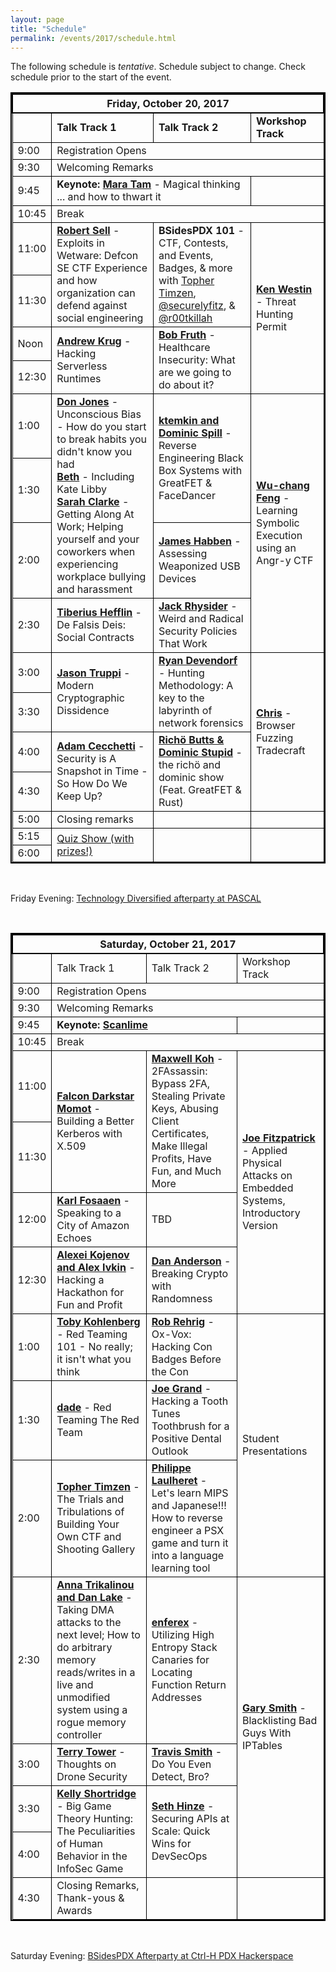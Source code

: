 ```yaml
---
layout: page
title: "Schedule"
permalink: /events/2017/schedule.html
---
```



<style>
table{
    border-collapse: collapse;
    border-spacing: 0;
    border:2px solid #000000;
}

th{
    border:2px solid #000000;
}

td{
    border:1px solid #000000;
}
</style>



The following schedule is *tentative*. Schedule subject to change. Check schedule prior to the start of the event.


<TABLE border="1">
<TH COLSPAN="4">Friday, October 20, 2017</TH>

<TR>
  <TD></TD>
  <TD><b>Talk Track 1</b></TD>
  <TD><b>Talk Track 2</b></TD>
  <TD><b>Workshop Track</b></TD>
</TR>

<TR>
  <TD>9:00</TD>
  <TD COLSPAN="3">Registration Opens</TD>
</TR>

<TR>
  <TD>9:30</TD>
  <TD COLSPAN="3">Welcoming Remarks</TD>
</TR>

<TR>
  <TD MARKDOWN="span">9:45</TD>
  <TD COLSPAN="2" MARKDOWN="span"><b>Keynote: <a href="https://bsidespdx.org/events/2017/speakers.html#MaraTam">Mara Tam</a></b> - Magical thinking ... and how to thwart it</TD>
  <TD MARKDOWN="span">&nbsp;</TD>
</TR>

<TR>
  <TD MARKDOWN="span">10:45</TD>
  <TD COLSPAN="3" MARKDOWN="span">Break</TD>
</TR>

<TR>
  <TD>11:00</TD>
  <TD ROWSPAN="2"><a href="https://bsidespdx.org/events/2017/speakers.html#RobertSell"><b>Robert Sell</b></a> - Exploits in Wetware: Defcon SE CTF Experience and how organization can defend against social engineering</TD>
  <TD ROWSPAN="2"><b>BSidesPDX 101</b> - CTF, Contests, and Events, Badges, & more with <a href="https://twitter.com/TTimzen">Topher Timzen</a>, <a href="https://twitter.com/securelyfitz">@securelyfitz</a>, & <a href="https://twitter.com/r00tkillah">@r00tkillah</a></TD>
  <TD ROWSPAN="4"><a href="https://bsidespdx.org/events/2017/workshops.html#KenWestin"><b>Ken Westin</b></a> - Threat Hunting Permit</TD>
</TR>

<TR>
  <TD>11:30</TD>
</TR>

<TR>
  <TD>Noon</TD>
  <TD ROWSPAN="2"><a href="https://bsidespdx.org/events/2017/speakers.html#AndrewKrug"><b>Andrew Krug</b></a> - Hacking Serverless Runtimes</TD>
  <TD ROWSPAN="2"><a href="https://bsidespdx.org/events/2017/speakers.html#BobFruth"><b>Bob Fruth</b></a> - Healthcare Insecurity: What are we going to do about it?</TD>
</TR>

<TR>
  <TD>12:30</TD>
</TR>

<TR>
  <TD>1:00</TD>
  <TD ROWSPAN="3"><a href="https://bsidespdx.org/events/2017/speakers.html#DonJones"><b>Don Jones</b></a> - Unconscious Bias - How do you start to break habits you didn't know you had<BR><a href="https://bsidespdx.org/events/2017/speakers.html#Beth"><b>Beth</b></a> - Including Kate Libby<BR><a href="https://bsidespdx.org/events/2017/speakers.html#SarahClarke"><b>Sarah Clarke</b></a> - Getting Along At Work;  Helping yourself and your coworkers when experiencing workplace bullying and harassment</TD>
  <TD ROWSPAN="2"><a href="https://bsidespdx.org/events/2017/speakers.html#ktemkinDominicSpill"><b>ktemkin and Dominic Spill</b></a> - Reverse Engineering Black Box Systems with GreatFET & FaceDancer</TD>
  <TD ROWSPAN="4"><a href="https://bsidespdx.org/events/2017/workshops.html#Wu-changFeng"><b>Wu-chang Feng</b></a> - Learning Symbolic Execution using an Angr-y CTF</TD>
</TR>

<TR>
  <TD>1:30</TD>
</TR>

<TR>
  <TD>2:00</TD>
    <TD><a href="https://bsidespdx.org/events/2017/speakers.html#JamesHabben"><b>James Habben</b></a> - Assessing Weaponized USB Devices</TD>
</TR>

<TR>
  <TD>2:30</TD>
  <TD><a href="https://bsidespdx.org/events/2017/speakers.html#TiberiusHefflin"><b>Tiberius Hefflin</b></a> - De Falsis Deis: Social Contracts</TD>
  <TD><a href="https://bsidespdx.org/events/2017/speakers.html#JackRhysider"><b>Jack Rhysider</b></a> - Weird and Radical Security Policies That Work</TD>
</TR>

<TR>
  <TD>3:00</TD>
  <TD ROWSPAN="2"><a href="https://bsidespdx.org/events/2017/speakers.html#JasonTruppi"><b>Jason Truppi</b></a> - Modern Cryptographic Dissidence</TD>
  <TD ROWSPAN="2"><a href="https://bsidespdx.org/events/2017/speakers.html#RyanDevendorf"><b>Ryan Devendorf</b></a> - Hunting Methodology: A key to the labyrinth of network forensics</TD>
  <TD ROWSPAN="4"><a href="https://bsidespdx.org/events/2017/workshops.html#Chris"><b>Chris</b></a> - Browser Fuzzing Tradecraft
</TD>
</TR>

<TR>
  <TD>3:30</TD>
</TR>

<TR>
  <TD>4:00</TD>
  <TD ROWSPAN="2"><a href="https://bsidespdx.org/events/2017/speakers.html#AdamCecchetti"><b>Adam Cecchetti</b></a> - Security is A Snapshot in Time - So How Do We Keep Up?</TD>
  <TD ROWSPAN="2"><a href="https://bsidespdx.org/events/2017/speakers.html#RichoDominic"><b>Richö Butts & Dominic Stupid</b></a> - the richö and dominic show (Feat. GreatFET & Rust)</TD>
</TR>

<TR>
  <TD>4:30</TD>
</TR>

<TR>
  <TD>5:00</TD>
  <TD>Closing remarks</TD>
  <TD>&nbsp;</TD>
  <TD>&nbsp;</TD>
</TR>

<TR>
  <TD>5:15</TD>
  <TD ROWSPAN="2"><a href="https://bsidespdx.org/events/2017/contests-events.html#Quiz">Quiz Show (with prizes!)</a></TD>
  <TD ROWSPAN="2">&nbsp;</TD>
  <TD ROWSPAN="2">&nbsp;</TD>
</TR>

<TR>
  <TD>6:00</TD>
</TR>

</TABLE>
&nbsp;

Friday Evening: <a href="https://bsidespdx.org/events/2017/contests-events.html#Friday">Technology Diversified afterparty at PASCAL</a>

&nbsp;
<TABLE border="1">

<TH COLSPAN="4">Saturday, October 21, 2017</TH>

<TR>
  <TD></TD>
  <TD>Talk Track 1</TD>
  <TD>Talk Track 2</TD>
  <TD>Workshop Track</TD>
</TR>

<TR>
  <TD>9:00</TD>
  <TD COLSPAN="3">Registration Opens</TD>
</TR>

<TR>
  <TD>9:30</TD>
  <TD COLSPAN="3">Welcoming Remarks</TD>
</TR>

<TR>
  <TD MARKDOWN="span">9:45</TD>
  <TD COLSPAN="2" MARKDOWN="span"><b>Keynote: <a href="https://bsidespdx.org/events/2017/speakers.html#Micah%20Scott">Scanlime</a></b></TD>
  <TD MARKDOWN="span">&nbsp;</TD>
</TR>

<TR>
  <TD MARKDOWN="span">10:45</TD>
  <TD COLSPAN="3" MARKDOWN="span">Break</TD>
</TR>

<TR>
  <TD>11:00</TD>
  <TD ROWSPAN="2"><a href="https://bsidespdx.org/events/2017/speakers.html#FalconDarkstarMomot"><b>Falcon Darkstar Momot</b></a> - Building a Better Kerberos with X.509</TD>
  <TD ROWSPAN="2"><a href="https://bsidespdx.org/events/2017/speakers.html#MaxwellKoh"><b>Maxwell Koh</b></a> - 2FAssassin: Bypass 2FA, Stealing Private Keys, Abusing Client Certificates, Make Illegal Profits, Have Fun, and Much More</TD>
  <TD ROWSPAN="4"><a href="https://bsidespdx.org/events/2017/workshops.html#JoeFitzpatrick"><b>Joe Fitzpatrick</b></a> - Applied Physical Attacks on Embedded Systems, Introductory Version</TD>
</TR>

<TR>
  <TD>11:30</TD>
</TR>

<TR>
  <TD>12:00</TD>
  <TD><a href="https://bsidespdx.org/events/2017/speakers.html#KarlFosaaen"><b>Karl Fosaaen</b></a> - Speaking to a City of Amazon Echoes</TD>
  <TD>TBD</TD>
</TR>

<TR>
  <TD>12:30</TD>
  <TD><a href="https://bsidespdx.org/events/2017/speakers.html#AlexeiKojenovAlexIvkin"><b>Alexei Kojenov and Alex Ivkin</b></a> - Hacking a Hackathon for Fun and Profit</TD>
  <TD><a href="https://bsidespdx.org/events/2017/speakers.html#DanAnderson"><b>Dan Anderson</b></a> - Breaking Crypto with Randomness</TD>
</TR>

<TR>
  <TD>1:00</TD>
  <TD><a href="https://bsidespdx.org/events/2017/speakers.html#TobyKohlenberg"><b>Toby Kohlenberg</b></a> - Red Teaming 101 - No really; it isn't what you think</TD>
  <TD><a href="https://bsidespdx.org/events/2017/speakers.html#RobRehrig"><b>Rob Rehrig</b></a> - Ox-Vox: Hacking Con Badges Before the Con</TD>
  <TD ROWSPAN="3">Student Presentations</TD>
</TR>

<TR>
  <TD>1:30</TD>
  <TD><a href="https://bsidespdx.org/events/2017/speakers.html#dade"><b>dade</b></a> - Red Teaming The Red Team</TD>
  <TD><a href="https://bsidespdx.org/events/2017/speakers.html#JoeGrand"><b>Joe Grand</b></a> - Hacking a Tooth Tunes Toothbrush for a Positive Dental Outlook</TD>
  
</TR>

<TR>
  <TD>2:00</TD>
  <TD><a href="https://bsidespdx.org/events/2017/speakers.html#TopherTimzen"><b>Topher Timzen</b></a> - The Trials and Tribulations of Building Your Own CTF and Shooting Gallery</TD>
  <TD><a href="https://bsidespdx.org/events/2017/speakers.html#PhilippeLaulheret"><b>Philippe Laulheret</b></a> - Let's learn MIPS and Japanese!!! How to reverse engineer a PSX game and turn it into a language learning tool</TD>

</TR>

<TR>
  <TD>2:30</TD>
  <TD><a href="https://bsidespdx.org/events/2017/speakers.html#AnnaTrikalinou"><b>Anna Trikalinou and Dan Lake</b></a> - Taking DMA attacks to the next level; How to do arbitrary memory reads/writes in a live and unmodified system using a rogue memory controller</TD>
  <TD><a href="https://bsidespdx.org/events/2017/speakers.html#enferex"><b>enferex</b></a> - Utilizing High Entropy Stack Canaries for Locating Function Return Addresses</TD>
  <TD ROWSPAN="4"><a href="https://bsidespdx.org/events/2017/workshops.html#GarySmith"><b>Gary Smith</b></a> - Blacklisting Bad Guys With IPTables</TD>
</TR>

<TR>
  <TD>3:00</TD>
  <TD><a href="https://bsidespdx.org/events/2017/speakers.html#TerryTower"><b>Terry Tower</b></a> - Thoughts on Drone Security</TD>
  <TD><a href="https://bsidespdx.org/events/2017/speakers.html#TravisSmith"><b>Travis Smith</b></a> - Do You Even Detect, Bro?</TD>
</TR>

<TR>
  <TD>3:30</TD>
  <TD ROWSPAN="2"><a href="https://bsidespdx.org/events/2017/speakers.html#KellyShortridge"><b>Kelly Shortridge</b></a> - Big Game Theory Hunting: The Peculiarities of Human Behavior in the InfoSec Game</TD>
  <TD ROWSPAN="2"><a href="https://bsidespdx.org/events/2017/speakers.html#SethHinze"><b>Seth Hinze</b></a> - Securing APIs at Scale: Quick Wins for DevSecOps</TD>
</TR>

<TR>
  <TD>4:00</TD>
</TR>

<TR>
  <TD>4:30</TD>
  <TD>Closing Remarks, Thank-yous & Awards</TD>
  <TD>&nbsp;</TD>
  <TD>&nbsp;</TD>
</TR>

</TABLE>
&nbsp;

Saturday Evening: <a href="https://bsidespdx.org/events/2017/contests-events.html#Saturday">BSidesPDX Afterparty at Ctrl-H PDX Hackerspace</a>

